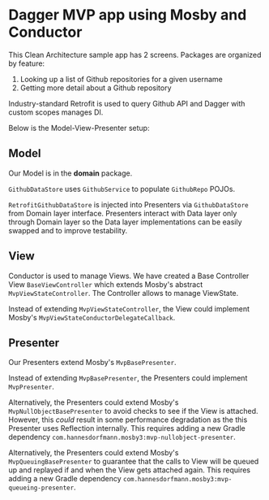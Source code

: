 # Dagger MVP app using Mosby and Conductor

This Clean Architecture sample app has 2 screens. Packages are organized by feature:
1) Looking up a list of Github repositories for a given username
2) Getting more detail about a Github repository

Industry-standard Retrofit is used to query Github API and Dagger with custom scopes manages DI.

Below is the Model-View-Presenter setup:

## Model

Our Model is in the **domain** package. 

`GithubDataStore` uses `GithubService` to populate `GithubRepo` POJOs.

`RetrofitGithubDataStore` is injected into Presenters via `GithubDataStore` from Domain layer interface. Presenters interact with Data layer only through Domain layer so the Data layer implementations can be easily swapped and to improve testability.

## View

Conductor is used to manage Views. We have created a Base Controller View `BaseViewController` which extends Mosby's abstract `MvpViewStateController`. The Controller allows to manage ViewState.

Instead of extending `MvpViewStateController`, the View could implement Mosby's `MvpViewStateConductorDelegateCallback`. 
 
## Presenter

Our Presenters extend Mosby's `MvpBasePresenter`.

Instead of extending `MvpBasePresenter`, the Presenters could implement `MvpPresenter`.

Alternatively, the Presenters could extend Mosby's `MvpNullObjectBasePresenter` to avoid checks to see if the View is attached. However, this *could* result in some performance degradation as the this Presenter uses Reflection internally. This requires adding a new Gradle dependency `com.hannesdorfmann.mosby3:mvp-nullobject-presenter`.

Alternatively, the Presenters could extend Mosby's `MvpQueuingBasePresenter` to guarantee that the calls to View will be queued up and replayed if and when the View gets attached again. This requires adding a new Gradle dependency `com.hannesdorfmann.mosby3:mvp-queueing-presenter`.
